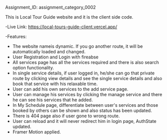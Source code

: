 Assignment_ID: assignment_category_0002

This is Local Tour Guide website and it is the client side code.

-Live Link: https://local-tours-guide-client.vercel.app/

-Features:

- The website nameis dynamic. If you go another route, it will be automatically loaded and changed.
- User Registration and Login with fireabse
- All services page has all the services required and there is also search option functionality.
- In single service details, if user logged in, he/she can go that private route by clicking view details and see the single service details and also book that service with his relaxable time.
- User can add his own services to the add service page.
- User can manage his services by clicking the manage service and there he can see his services that he added.
- In My Schedule page, differentiate between user's services and those booked by others can be shown and also status has been updated.
- There is 404 page also if user gone to wrong route.
- User can reload and it will never redirect him in login page, AuthState updated.
- Framer Motion applied.
